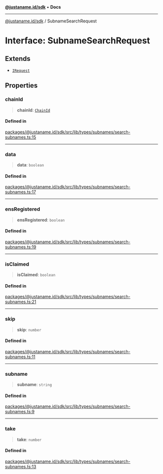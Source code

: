 [**@justaname.id/sdk**](../README.md) • **Docs**

***

[@justaname.id/sdk](../globals.md) / SubnameSearchRequest

# Interface: SubnameSearchRequest

## Extends

- [`IRequest`](IRequest.md)

## Properties

### chainId

> **chainId**: [`ChainId`](../type-aliases/ChainId.md)

#### Defined in

[packages/@justaname.id/sdk/src/lib/types/subnames/search-subnames.ts:15](https://github.com/JustaName-id/JustaName-sdk/blob/626b4b68604f3125538c424811e641247a5bd58d/packages/@justaname.id/sdk/src/lib/types/subnames/search-subnames.ts#L15)

***

### data

> **data**: `boolean`

#### Defined in

[packages/@justaname.id/sdk/src/lib/types/subnames/search-subnames.ts:17](https://github.com/JustaName-id/JustaName-sdk/blob/626b4b68604f3125538c424811e641247a5bd58d/packages/@justaname.id/sdk/src/lib/types/subnames/search-subnames.ts#L17)

***

### ensRegistered

> **ensRegistered**: `boolean`

#### Defined in

[packages/@justaname.id/sdk/src/lib/types/subnames/search-subnames.ts:19](https://github.com/JustaName-id/JustaName-sdk/blob/626b4b68604f3125538c424811e641247a5bd58d/packages/@justaname.id/sdk/src/lib/types/subnames/search-subnames.ts#L19)

***

### isClaimed

> **isClaimed**: `boolean`

#### Defined in

[packages/@justaname.id/sdk/src/lib/types/subnames/search-subnames.ts:21](https://github.com/JustaName-id/JustaName-sdk/blob/626b4b68604f3125538c424811e641247a5bd58d/packages/@justaname.id/sdk/src/lib/types/subnames/search-subnames.ts#L21)

***

### skip

> **skip**: `number`

#### Defined in

[packages/@justaname.id/sdk/src/lib/types/subnames/search-subnames.ts:11](https://github.com/JustaName-id/JustaName-sdk/blob/626b4b68604f3125538c424811e641247a5bd58d/packages/@justaname.id/sdk/src/lib/types/subnames/search-subnames.ts#L11)

***

### subname

> **subname**: `string`

#### Defined in

[packages/@justaname.id/sdk/src/lib/types/subnames/search-subnames.ts:9](https://github.com/JustaName-id/JustaName-sdk/blob/626b4b68604f3125538c424811e641247a5bd58d/packages/@justaname.id/sdk/src/lib/types/subnames/search-subnames.ts#L9)

***

### take

> **take**: `number`

#### Defined in

[packages/@justaname.id/sdk/src/lib/types/subnames/search-subnames.ts:13](https://github.com/JustaName-id/JustaName-sdk/blob/626b4b68604f3125538c424811e641247a5bd58d/packages/@justaname.id/sdk/src/lib/types/subnames/search-subnames.ts#L13)
